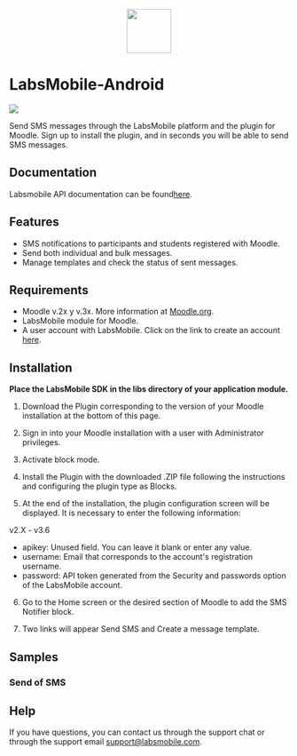 <p align="center">
  <img src="https://avatars.githubusercontent.com/u/152215067?s=200&v=4" height="80">
</p>

# LabsMobile-Android

![](https://img.shields.io/badge/version-1.0.0-blue.svg)
 
Send SMS messages through the LabsMobile platform and the plugin for Moodle. Sign up to install the plugin, and in seconds you will be able to send SMS messages.

## Documentation

Labsmobile API documentation can be found[here][apidocs].

## Features
  - SMS notifications to participants and students registered with Moodle.
  - Send both individual and bulk messages.
  - Manage templates and check the status of sent messages.

## Requirements

- Moodle v.2x y v.3x. More information at [Moodle.org][moodle].
- LabsMobile module for Moodle.
- A user account with LabsMobile. Click on the link to create an account [here][signUp].


## Installation

**Place the LabsMobile SDK in the libs directory of your application module.**

1. Download the Plugin corresponding to the version of your Moodle installation at the bottom of this page.

2. Sign in into your Moodle installation with a user with Administrator privileges.

3. Activate block mode.

4. Install the Plugin with the downloaded .ZIP file following the instructions and configuring the plugin type as Blocks.

5. At the end of the installation, the plugin configuration screen will be displayed. It is necessary to enter the following information:

v2.X - v3.6
- apikey: Unused field. You can leave it blank or enter any value.
- username: Email that corresponds to the account's registration username.
- password: API token generated from the Security and passwords option of the LabsMobile account.

6. Go to the Home screen or the desired section of Moodle to add the SMS Notifier block.

7. Two links will appear Send SMS and Create a message template.

## Samples

### Send of SMS

## Help

If you have questions, you can contact us through the support chat or through the support email support@labsmobile.com.

[apidocs]: https://apidocs.labsmobile.com/
[signUp]: https://www.labsmobile.com/en/signup
[sdk]: https://www.labsmobile.com/data/labs-mobile-android-sdk.zip
[moodle]: https://moodle.org/
